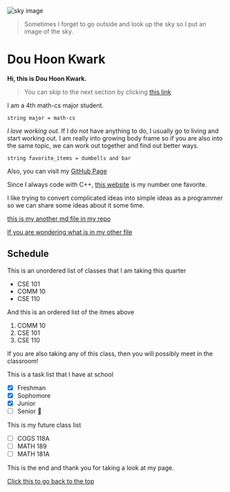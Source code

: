 ![sky image](https://media.hswstatic.com/eyJidWNrZXQiOiJjb250ZW50Lmhzd3N0YXRpYy5jb20iLCJrZXkiOiJnaWZcL3doeS1pcy1za3ktYmx1ZS5qcGciLCJlZGl0cyI6eyJyZXNpemUiOnsid2lkdGgiOjgyOH0sInRvRm9ybWF0IjoiYXZpZiJ9fQ==)

>Sometimes I forget to go outside and look up the sky so I put an image of the sky.

# Dou Hoon Kwark

**Hi, this is Dou Hoon Kwark.**

> You can skip to the next section by clicking [this link](#schedule)


 I am a 4th math-cs major student.

`string major = math-cs`

*I love working out.* If I do not have anything to do, I usually go to living and start working out. I am really into growing body frame so if you are also into the same topic, we can work out together and find out better ways.

```
string favorite_items = dumbells and bar
```

Also, you can visit my [GitHub Page](https://github.com/DouHoonKwark)

Since I always code with C++, [this website](https://cplusplus.com/) is my number one favorite.

I like trying to convert complicated ideas into simple ideas as a programmer so we can share some ideas about it some time.



[this is my another md file in my repo](README.md)

[If you are wondering what is in my other file](.gitignore)



## Schedule

This is an unordered list of classes that I am taking this quarter
- CSE 101
- COMM 10
- CSE 110

And this is an ordered list of the itmes above
1. COMM 10
2. CSE 101
3. CSE 110

If you are also taking any of this class, then you will possibly meet in the classroom!

This is a task list that I have at school
- [x] Freshman
- [x] Sophomore
- [x] Junior
- [ ] Senior :tada:

This is my future class list
- [ ] COGS 118A
- [ ] MATH 189
- [ ] MATH 181A 

This is the end and thank you for taking a look at my page.

[Click this to go back to the top](#Dou-Hoon-Kwark)


